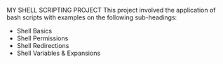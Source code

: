 MY SHELL SCRIPTING PROJECT
This project involved the application of bash scripts with examples on the following sub-headings:
- Shell Basics
- Shell Permissions
- Shell Redirections
- Shell Variables & Expansions
